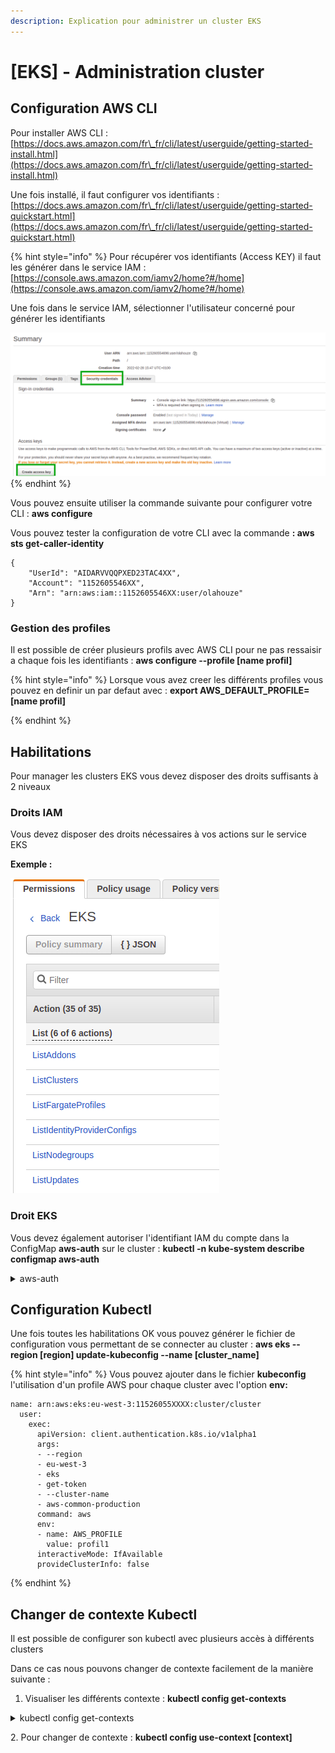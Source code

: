 ```yaml
---
description: Explication pour administrer un cluster EKS
---
```


# \[EKS] - Administration cluster

## Configuration AWS CLI

Pour installer AWS CLI : [https://docs.aws.amazon.com/fr\_fr/cli/latest/userguide/getting-started-install.html](https://docs.aws.amazon.com/fr\_fr/cli/latest/userguide/getting-started-install.html)

Une fois installé, il faut configurer vos identifiants : [https://docs.aws.amazon.com/fr\_fr/cli/latest/userguide/getting-started-quickstart.html](https://docs.aws.amazon.com/fr\_fr/cli/latest/userguide/getting-started-quickstart.html)

{% hint style="info" %}
Pour récupérer vos identifiants (Access KEY) il faut les générer dans le service IAM : [https://console.aws.amazon.com/iamv2/home?#/home](https://console.aws.amazon.com/iamv2/home?#/home)

Une fois dans le service IAM, sélectionner l'utilisateur concerné pour générer les identifiants

<img src="../.gitbook/assets/image.png" alt="" data-size="original">
{% endhint %}

Vous pouvez ensuite utiliser la commande suivante pour configurer votre CLI : **aws configure**

Vous pouvez tester la configuration de votre CLI avec la commande **: aws sts get-caller-identity**

```
{
    "UserId": "AIDARVVQQPXED23TAC4XX",
    "Account": "1152605546XX",
    "Arn": "arn:aws:iam::1152605546XX:user/olahouze"
}

```

### Gestion des profiles

Il est possible de créer plusieurs profils avec AWS CLI pour ne pas ressaisir a chaque fois les identifiants : **aws configure --profile \[name profil]**

{% hint style="info" %}
Lorsque vous avez creer les différents profiles vous pouvez en definir un par defaut avec : **export AWS\_DEFAULT\_PROFILE=\[name profil]**


{% endhint %}

## Habilitations

Pour manager les clusters EKS vous devez disposer des droits suffisants à 2 niveaux

### Droits IAM

Vous devez disposer des droits nécessaires à vos actions sur le service EKS

**Exemple :**&#x20;

![](<../.gitbook/assets/image (2) (1) (1).png>)

### Droit EKS

Vous devez également autoriser l'identifiant IAM du compte dans la ConfigMap **aws-auth** sur le cluster : **kubectl -n kube-system describe configmap aws-auth**

<details>

<summary>aws-auth</summary>

```
Name:         aws-auth
Namespace:    kube-system
Labels:       <none>
Annotations:  <none>

Data
====
mapAccounts:
----
[]

mapRoles:
----
- groups:
  - system:bootstrappers
  - system:nodes
  rolearn: arn:aws:iam::115260554xxx:role/aws-common-validation20201019084311502700000009
  username: system:node:{{EC2PrivateDNSName}}
- groups:
  - system:bootstrappers
  - system:nodes
  rolearn: arn:aws:iam::115260554xxx:role/aws-common-development20200714211143937300000005
  username: system:node:{{EC2PrivateDNSName}}

mapUsers:
----
- "groups":
  - "system:masters"
  "userarn": "arn:aws:iam::115260554xxx:user/ci-yyyy"
  "username": "ci-yyyy"
- "groups":
  - "system:masters"
  "userarn": "arn:aws:iam::115260554xxx:user/api-eks"
  "username": "api-eks"
- "groups":
  - "system:masters"
  "userarn": "arn:aws:iam::115260554xxx:user/toto"
  "username": "toto"

```

</details>

## Configuration Kubectl

Une fois toutes les habilitations OK vous pouvez générer le fichier de configuration vous permettant de se connecter au cluster : **aws eks --region \[region] update-kubeconfig --name \[cluster\_name]**

{% hint style="info" %}
Vous pouvez ajouter dans le fichier **kubeconfig** l'utilisation d'un profile AWS pour chaque cluster avec l'option **env:**

```
name: arn:aws:eks:eu-west-3:11526055XXXX:cluster/cluster
  user:
    exec:
      apiVersion: client.authentication.k8s.io/v1alpha1
      args:
      - --region
      - eu-west-3
      - eks
      - get-token
      - --cluster-name
      - aws-common-production
      command: aws
      env:
      - name: AWS_PROFILE
        value: profil1
      interactiveMode: IfAvailable
      provideClusterInfo: false
```
{% endhint %}

## **Changer de contexte Kubectl**&#x20;

Il est possible de configurer son kubectl avec plusieurs accès à différents clusters

Dans ce cas nous pouvons changer de contexte facilement de la manière suivante :&#x20;

1. Visualiser les différents contexte : **kubectl config get-contexts**

<details>

<summary>kubectl config get-contexts</summary>

```
CURRENT   NAME                                                                CLUSTER                                                             AUTHINFO                                                            NAMESPACE
*         arn:aws:eks:eu-west-3:115260554xxx:cluster/aws-common-development   arn:aws:eks:eu-west-3:115260554xxx:cluster/aws-common-development   arn:aws:eks:eu-west-3:115260554xxx:cluster/aws-common-development   
          arn:aws:eks:eu-west-3:115260554xxx:cluster/aws-common-validation    arn:aws:eks:eu-west-3:115260554xxx:cluster/aws-common-validation    arn:aws:eks:eu-west-3:115260554xxx:cluster/aws-common-validation
```

</details>

2\. Pour changer de contexte : **kubectl config use-context \[context]**
